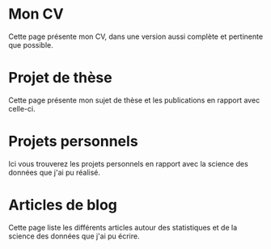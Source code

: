 # Mon CV

Cette page présente mon CV, dans une version aussi complète et pertinente que possible.

# Projet de thèse

Cette page présente mon sujet de thèse et les publications en rapport avec celle-ci.

# Projets personnels

Ici vous trouverez les projets personnels en rapport avec la science des données que j'ai pu réalisé.

# Articles de blog

Cette page liste les différents articles autour des statistiques et de la science des données que j'ai pu écrire.
